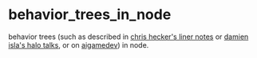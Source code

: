 behavior_trees_in_node
======================

behavior trees (such as described in [chris hecker's liner notes](http://www.chrishecker.com/My_Liner_Notes_for_Spore#Behavior_Tree_AI) or [damien isla's halo talks](http://naimadgames.com/publications.html), or on [aigamedev](http://aigamedev.com/)) in node.
